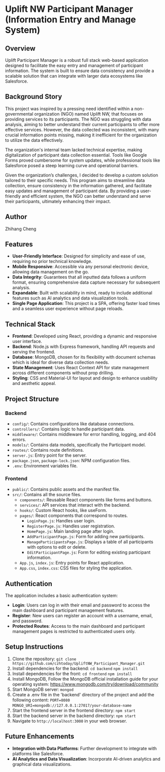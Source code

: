 # Uplift NW Participant Manager (Information Entry and Manage System)

## Overview

Uplift Participant Manager is a robust full stack web-based application designed to facilitate the easy entry and management of participant information. The system is built to ensure data consistency and provide a scalable solution that can integrate with larger data ecosystems like Salesforce.

## Background Story

This project was inspired by a pressing need identified within a non-governmental organization (NGO) named Uplift NW, that focuses on providing services to its participants. The NGO was struggling with data analysis, aiming to better understand their current participants to offer more effective services. However, the data collected was inconsistent, with many crucial information points missing, making it inefficient for the organization to utilize the data effectively.

The organization's internal team lacked technical expertise, making digitalization of participant data collection essential. Tools like Google Forms proved cumbersome for system updates, while professional tools like Salesforce posed a steep learning curve and operational barriers.

Given the organization’s challenges, I decided to develop a custom solution tailored to their specific needs. This program aims to streamline data collection, ensure consistency in the information gathered, and facilitate easy updates and management of participant data. By providing a user-friendly and efficient system, the NGO can better understand and serve their participants, ultimately enhancing their impact.

## Author

Zhihang Cheng

## Features

- **User-Friendly Interface**: Designed for simplicity and ease of use, requiring no prior technical knowledge.
- **Mobile Responsive**: Accessible via any personal electronic device, allowing data management on the go.
- **Data Integrity**: Guarantees that all inputted data follows a uniform format, ensuring comprehensive data capture necessary for subsequent analysis.
- **Expandable**: Built with scalability in mind, ready to include additional features such as AI analytics and data visualization tools.
- **Single Page Application**: This project is a SPA, offering faster load times and a seamless user experience without page reloads.


## Technical Stack

- **Frontend**: Developed using React, providing a dynamic and responsive user interface.
- **Backend**: Node.js with Express framework, handling API requests and serving the frontend.
- **Database**: MongoDB, chosen for its flexibility with document schemas which is ideal for diverse data collection needs.
- **State Management**: Uses React Context API for state management across different components without prop drilling.
- **Styling**: CSS and Material-UI for layout and design to enhance usability and aesthetic appeal.

## Project Structure

### Backend
- `config/`: Contains configurations like database connections.
- `controllers/`: Contains logic to handle participant data.
- `middleware/`: Contains middleware for error handling, logging, and 404 errors.
- `models/`: Contains data models, specifically the Participant model.
- `routes/`: Contains route definitions.
- `server.js`: Entry point for the server.
- `package.json`, `package-lock.json`: NPM configuration files.
- `.env`: Environment variables file.

### Frontend
- `public/`: Contains public assets and the manifest file.
- `src/`: Contains all the source files.
  - `components/`: Reusable React components like forms and buttons.
  - `services/`: API services that interact with the backend.
  - `hooks/`: Custom React hooks, like useForm.
  - `pages/`: React components that correspond to routes.
    - `LoginPage.js`: Handles user login.
    - `RegisterPage.js`: Handles user registration.
    - `HomePage.js`: Main landing page after login.
    - `AddParticipantPage.js`: Form for adding new participants.
    - `ManageParticipantsPage.js`: Displays a table of all participants with options to edit or delete.
    - `EditParticipantPage.js`: Form for editing existing participant information.
  - `App.js`, `index.js`: Entry points for React application.
  - `App.css`, `index.css`: CSS files for styling the application.

## Authentication
The application includes a basic authentication system:
- **Login**: Users can log in with their email and password to access the main dashboard and participant management features.
- **Register**: New users can register an account with a username, email, and password.
- **Protected Routes**: Access to the main dashboard and participant management pages is restricted to authenticated users only.

## Setup Instructions
  1. Clone the repository: `git clone https://github.com/czhtoday/UpliftNW_Participant_Manager.git`
  2. Install dependencies for the backend: 
    `cd backend`
    `npm install`
  3. Install dependencies for the front: 
    `cd frontend`
    `npm install`
  4. Install MongoDB, Follow the MongoDB official installation guide for your operating system: https://www.mongodb.com/try/download/community
  5. Start MongoDB server: `mongod`
  6. Create a .env file in the 'backend' directory of the project and add the following content:
    `PORT=8080`
    `MONGO_URI=mongodb://127.0.0.1:27017/your-database-name`
  7. Start the frontend server in the frontend directory: `npm start`
  8. Start the backend server in the backend directory: `npm start`
  9. Navigate to `http://localhost:3000` in your web browser.

## Future Enhancements

- **Integration with Data Platforms**: Further development to integrate with platforms like Salesforce.
- **AI Analytics and Data Visualization**: Incorporate AI-driven analytics and graphical data visualizations.